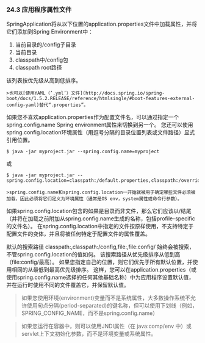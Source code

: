 ### 24.3 应用程序属性文件

SpringApplication将从以下位置的application.properties文件中加载属性，并将它们添加到Spring Environment中：

1. 当前目录的/config子目录
2. 当前目录  
3. classpath中/config包  
4. classpath root路径

该列表按优先级从高到低排序。

    >也可以[使用YAML（’.yml’）文件](http://docs.spring.io/spring-boot/docs/1.5.2.RELEASE/reference/htmlsingle/#boot-features-external-config-yaml)替代“.properties”。
    
如果您不喜欢application.properties作为配置文件名，可以通过指定一个spring.config.name Spring environment属性来切换到另一个。 您还可以使用spring.config.location环境属性（用逗号分隔的目录位置列表或文件路径）显式引用位置。

```
$ java -jar myproject.jar --spring.config.name=myproject
```
或
```
$ java -jar myproject.jar --spring.config.location=classpath:/default.properties,classpath:/override.properties
```
    >spring.config.name和spring.config.location一开始就被用于确定哪些文件必须被加载，因此必须将它们定义为环境属性（通常是OS env，system属性或命令行参数）。
    
如果spring.config.location包含的如果是目录而非文件，那么它们应该以/结尾（并将在加载之前附加从spring.config.name生成的名称，包括profile-specific的文件名）。 在spring.config.location中指定的文件按原样使用，不支持特定于配置文件的变体，并且将被任何特定于配置文件的属性覆盖。 

   默认的搜索路径 classpath:,classpath:/config,file:,file:config/ 始终会被搜索，不管spring.config.location的值如何。 该搜索路径从优先级排序从低到高（file:config/最高）。 如果您指定自己的位置，则它们优先于所有默认位置，并使用相同的从最低到最高优先级排序。 这样，您可以在application.properties（或使用spring.config.name选择的任何其他基础名称）中为应用程序设置默认值，并在运行时使用不同的文件覆盖它，并保留默认值。
   
   >如果您使用环境(environment)变量而不是系统属性，大多数操作系统不允许使用句点分隔(period-separated)的键名称，但可以使用下划线（例如，SPRING_CONFIG_NAME，而不是spring.config.name）

   >如果您运行在容器中，则可以使用JNDI属性（在 java:comp/env 中）或servlet上下文初始化参数，而不是环境变量或系统属性。
   
      
            